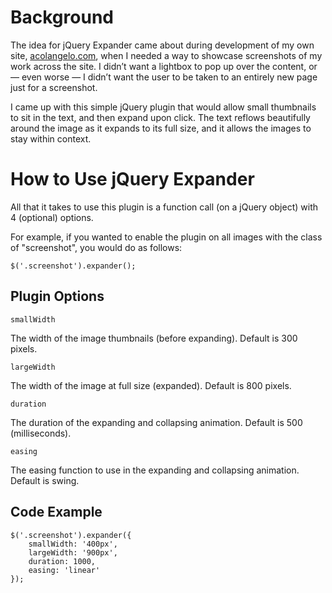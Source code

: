Background
==========

The idea for jQuery Expander came about during development of my own site, [acolangelo.com](http://acolangelo.com/ "Anthony Colangelo | Web Design & Development"), when I needed a way to showcase screenshots of my work across the site. I didn’t want a lightbox to pop up over the content, or — even worse — I didn’t want the user to be taken to an entirely new page just for a screenshot.

I came up with this simple jQuery plugin that would allow small thumbnails to sit in the text, and then expand upon click. The text reflows beautifully around the image as it expands to its full size, and it allows the images to stay within context.

How to Use jQuery Expander
==========================

All that it takes to use this plugin is a function call (on a jQuery object) with 4 (optional) options.

For example, if you wanted to enable the plugin on all images with the class of "screenshot", you would do as follows:

	$('.screenshot').expander();

Plugin Options
--------------

`smallWidth`

The width of the image thumbnails (before expanding). Default is 300 pixels.

`largeWidth`

The width of the image at full size (expanded). Default is 800 pixels.

`duration`

The duration of the expanding and collapsing animation. Default is 500 (milliseconds).

`easing`

The easing function to use in the expanding and collapsing animation. Default is swing.

Code Example
------------

	$('.screenshot').expander({
		smallWidth: '400px',
		largeWidth: '900px',
		duration: 1000,
		easing: 'linear'
	});